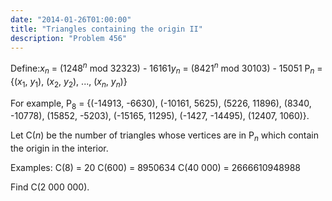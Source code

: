 ```yaml
---
date: "2014-01-26T01:00:00"
title: "Triangles containing the origin II"
description: "Problem 456"
---
```


<p>Define:<var>x</var><sub><var>n</var></sub> = (1248<sup><var>n</var></sup> mod 32323) - 16161<var>y</var><sub><var>n</var></sub> = (8421<sup><var>n</var></sup> mod 30103) - 15051
P<sub><var>n</var></sub> = {(<var>x</var><sub>1</sub>, <var>y</var><sub>1</sub>), (<var>x</var><sub>2</sub>, <var>y</var><sub>2</sub>), ..., (<var>x</var><sub><var>n</var></sub>, <var>y</var><sub><var>n</var></sub>)}
</p>
<p>For example, P<sub>8</sub> = {(-14913, -6630), (-10161, 5625), (5226, 11896), (8340, -10778), (15852, -5203), (-15165, 11295), (-1427, -14495), (12407, 1060)}.</p>
<p>Let C(<var>n</var>) be the number of triangles whose vertices are in P<sub><var>n</var></sub> which contain the origin in the interior.</p>
<p>
Examples:
C(8) = 20
C(600) = 8950634
C(40 000) = 2666610948988
</p>
<p>Find C(2 000 000).
</p>


